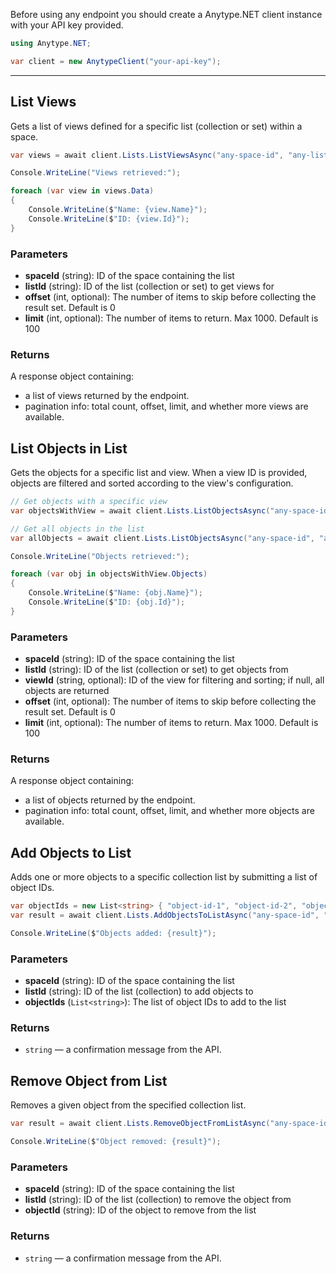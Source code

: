 Before using any endpoint you should create a Anytype.NET client instance with your API key provided.

```csharp
using Anytype.NET;

var client = new AnytypeClient("your-api-key");
```

---

## List Views

Gets a list of views defined for a specific list (collection or set) within a space.

```csharp
var views = await client.Lists.ListViewsAsync("any-space-id", "any-list-id", offset: 0, limit: 100);

Console.WriteLine("Views retrieved:");

foreach (var view in views.Data)
{
    Console.WriteLine($"Name: {view.Name}");
    Console.WriteLine($"ID: {view.Id}");
}
```

### Parameters

- **spaceId** (string): ID of the space containing the list
- **listId** (string): ID of the list (collection or set) to get views for
- **offset** (int, optional): The number of items to skip before collecting the result set. Default is 0
- **limit** (int, optional): The number of items to return. Max 1000. Default is 100

### Returns

A response object containing:
- a list of views returned by the endpoint.
- pagination info: total count, offset, limit, and whether more views are available.

## List Objects in List

Gets the objects for a specific list and view. When a view ID is provided, objects are filtered and sorted according to the view's configuration.

```csharp
// Get objects with a specific view
var objectsWithView = await client.Lists.ListObjectsAsync("any-space-id", "any-list-id", "any-view-id", offset: 0, limit: 50);

// Get all objects in the list
var allObjects = await client.Lists.ListObjectsAsync("any-space-id", "any-list-id", viewId: null, offset: 0, limit: 50);

Console.WriteLine("Objects retrieved:");

foreach (var obj in objectsWithView.Objects)
{
    Console.WriteLine($"Name: {obj.Name}");
    Console.WriteLine($"ID: {obj.Id}");
}
```

### Parameters

- **spaceId** (string): ID of the space containing the list
- **listId** (string): ID of the list (collection or set) to get objects from
- **viewId** (string, optional): ID of the view for filtering and sorting; if null, all objects are returned
- **offset** (int, optional): The number of items to skip before collecting the result set. Default is 0
- **limit** (int, optional): The number of items to return. Max 1000. Default is 100

### Returns

A response object containing:
- a list of objects returned by the endpoint.
- pagination info: total count, offset, limit, and whether more objects are available.

## Add Objects to List

Adds one or more objects to a specific collection list by submitting a list of object IDs.

```csharp
var objectIds = new List<string> { "object-id-1", "object-id-2", "object-id-3" };
var result = await client.Lists.AddObjectsToListAsync("any-space-id", "any-list-id", objectIds);

Console.WriteLine($"Objects added: {result}");
```

### Parameters

- **spaceId** (string): ID of the space containing the list
- **listId** (string): ID of the list (collection) to add objects to
- **objectIds** (`List<string>`): The list of object IDs to add to the list

### Returns

- `string` — a confirmation message from the API.

## Remove Object from List

Removes a given object from the specified collection list.

```csharp
var result = await client.Lists.RemoveObjectFromListAsync("any-space-id", "any-list-id", "any-object-id");

Console.WriteLine($"Object removed: {result}");
```

### Parameters

- **spaceId** (string): ID of the space containing the list
- **listId** (string): ID of the list (collection) to remove the object from
- **objectId** (string): ID of the object to remove from the list

### Returns

- `string` — a confirmation message from the API.